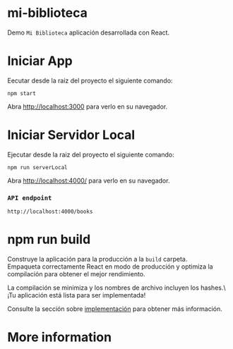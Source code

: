 # mi-biblioteca
Demo `Mi Biblioteca` aplicación desarrollada con React.

# Iniciar App
Eecutar desde la raiz del proyecto el siguiente comando: 

`npm start`  

Abra [http://localhost:3000](http://localhost:3000) para verlo en su navegador.

# Iniciar  Servidor Local 
Ejecutar desde la raiz del proyecto el siguiente comando:

`npm run serverLocal `

Abra [http://localhost:4000/](http://localhost:4000/) para verlo en su navegador.

### `API endpoint`
`http://localhost:4000/books `


# npm run build

Construye la aplicación para la producción a la `build` carpeta.\
Empaqueta correctamente React en modo de producción y optimiza la compilación para obtener el mejor rendimiento.

La compilación se minimiza y los nombres de archivo incluyen los hashes.\ ¡Tu aplicación está lista para ser implementada!

Consulte la sección sobre [implementación](https://facebook.github.io/create-react-app/docs/deployment) para obtener más información.

# More information
